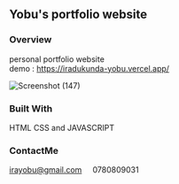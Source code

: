 ## Yobu's portfolio website

### Overview 
personal portfolio website <br>
 demo : https://iradukunda-yobu.vercel.app/
 
 
![Screenshot (147)](https://user-images.githubusercontent.com/62539654/207793594-c4918520-a8a3-4ac9-940a-d2d76290914f.png)

### Built With
HTML CSS and JAVASCRIPT

### ContactMe
irayobu@gmail.com &nbsp; &nbsp;
0780809031 
